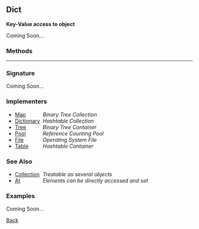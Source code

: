 Dict
----
__Key-Value access to object__

Coming Soon...


### Methods

-------------------------------


### Signature


Coming Soon...


### Implementers

* <span style="width:75px; float:left;">[Map](map)</span> _Binary Tree Collection_
* <span style="width:75px; float:left;">[Dictionary](dictionary)</span> _Hashtable Collection_
* <span style="width:75px; float:left;">[Tree](tree)</span> _Binary Tree Container_
* <span style="width:75px; float:left;">[Pool](pool)</span> _Reference Counting Pool_
* <span style="width:75px; float:left;">[File](file)</span> _Operating System File_
* <span style="width:75px; float:left;">[Table](table)</span> _Hashtable Container_


### See Also

* <span style="width:75px; float:left;">[Collection](collection)</span> _Treatable as several objects_
* <span style="width:75px; float:left;">[At](at)</span> _Elements can be directly accessed and set_


### Examples

Coming Soon...

[Back](/documentation)
